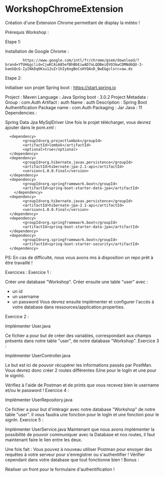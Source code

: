 # WorkshopChromeExtension

Création d'une Extension Chrome permettant de display la météo !

Prérequis Workshop :

Etape 1:

Installation de Google Chrome : 
          
            https://www.google.com/intl/fr/chrome/gsem/download/?brand=YTUH&gclid=CjwKCAiA85efBhBbEiwAD7oLQOBeiQYO3kwCDMNd6QU-3-baeGQcG-IyINkDq6Ksu12uZr1hIy6ogBoCsHYQAvD_BwE&gclsrc=aw.ds

Etape 2:

Initialiser son projet Spring boot : https://start.spring.io

  Project : Maven
  Language : Java
  Spring boot : 3.0.2
  Project Metadata :
      Group : com.Auth
      Artifact : auth
      Name : auth
      Description : Spring Boot Authentification
      Package name : com.Auth
      Packaging : Jar
      Java : 11
Dependencies :

  Spring Data Jpa
  MySqlDriver
Une fois le projet télécharger, vous devrez ajouter dans le pom.xml :

  	  <dependency>
		    <groupId>org.projectlombok</groupId>
		    <artifactId>lombok</artifactId>
		    <optional>true</optional>
	  </dependency>
	  <dependency>
		    <groupId>org.hibernate.javax.persistence</groupId>
		    <artifactId>hibernate-jpa-2.1-api</artifactId>
		    <version>1.0.0.Final</version>
	  </dependency>
	  <dependency>
		    <groupId>org.springframework.boot</groupId>
		    <artifactId>spring-boot-starter-data-jpa</artifactId>
	    </dependency>
	  <dependency>
		    <groupId>org.hibernate.javax.persistence</groupId>
		    <artifactId>hibernate-jpa-2.1-api</artifactId>
		    <version>1.0.0.Final</version>
	  </dependency>
	  <dependency>
		    <groupId>org.springframework.boot</groupId>
		    <artifactId>spring-boot-starter-data-jpa</artifactId>
	  </dependency>
	  <dependency>
		    <groupId>org.springframework.boot</groupId>
		    <artifactId>spring-boot-starter-security</artifactId>
	  </dependency>
PS: En cas de difficulté, nous vous avons mis à disposition un repo prêt à être travaillé !

Exercices :
Exercice 1 :

Créer une database "Workshop". Créer ensuite une table "user" avec :

   - un id
   - un username
   - un password 
Vous devrez ensuite implémenter et configurer l'accés à votre database dans ressources/application.properties.

Exercice 2 :

  Implémenter User.java

  Ce fichier a pour but de créer des variables, correspondant aux champs présents dans notre table "user", de notre database "Workshop".
Exercice 3 :

Implémenter UserController.java

Le but est ici de pouvoir récupérer les informations passés par PostMan.
Vous devrez donc créer 2 routes différentes (Une pour le logIn et une pour le signIn).

Vérifiez à l'aide de Postman et de prints que vous recevez bien le username et/ou le password !
Exercice 4 :

Implémenter UserRepository.java

Ce fichier a pour but d'intéragir avec notre database "Workshop" de notre table "user".
Il vous faudra une fonction pour le logIn et une fonction pour le signIn.
Exercice 5 :

Implémenter UserService.java
Maintenant que nous avons implémenter la possibilité de pouvoir communiquer avec la Database et nos routes, il faut maintenant faire le lien entre 
les deux.

Une fois fait :
Vous pouvez à nouveau utiliser Postman pour envoyer des requêtes à votre serveur pour s'enregistrer ou s'authentifier !
Vérifier cependant dans votre database que tout fonctionne bien !
Bonus :

Réaliser un front pour le formulaire d'authentification !
